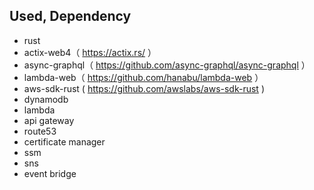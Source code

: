 ## Used, Dependency

- rust
- actix-web4（ https://actix.rs/ ）
- async-graphql（ https://github.com/async-graphql/async-graphql ）
- lambda-web（ https://github.com/hanabu/lambda-web ）
- aws-sdk-rust ( https://github.com/awslabs/aws-sdk-rust )
- dynamodb
- lambda
- api gateway
- route53
- certificate manager
- ssm
- sns
- event bridge
